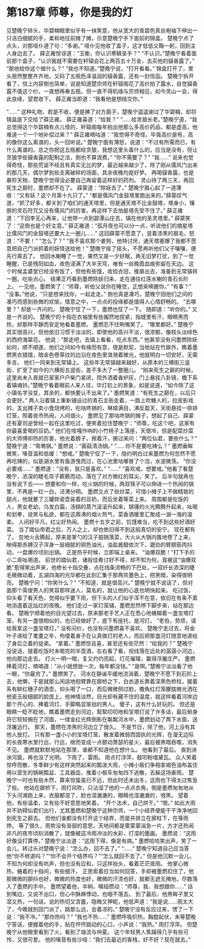 # 第187章 师尊，你是我的灯
见楚晚宁转头，华碧楠眼里似乎有一抹笑意，他从宽大的青碧色真丝袍袖下伸出一只洁白细腻的手，柔和地往前摊了摊，示意楚晚宁手下面前的锦盒。
楚晚宁点了点头，对那哑仆道了句：“多谢。”
哑仆见他收了盒子，这才低低又鞠一躬，回到主人身边去了。
薛正雍惊讶道：“玉衡，你认识寒鳞圣手？”
“不认识。”楚晚宁看着面前那个盒子，“认识我就不需要在轩辕会花上两百五十万金，去买他的貘香露了。”
“那他给你这个做什么？”
“我也不知道。”楚晚宁说，“打开看看。”
锦盒打开了，里头居然整整齐齐地，又码了五瓶色泽温润的貘香露，还有一封信函。
楚晚宁拆开看了，信上内容倒也简单，说是知道楚宗师在轩辕阁花了高价拍了露水，自觉貘香露不值这个价，一直想再奉五瓶，但一直不得机缘与宗师相见，如今灵山一会，得此良缘，望君收下。
薛正雍当即道：“我看他是想结交你。”

“……”
这种礼物，若是不收，便是拂了对方面子，楚晚宁遥遥谢过了华碧楠，却将锦盒底下交给了薛正雍。
薛正雍喜道：“给我？”
“……给贪狼长老。”楚晚宁道，“我总觉得这个华碧楠有点儿怪的，轩辕阁每年拍出他那么多高价药品，都是虚高，他难道一个一个地补偿过来？”
薛正雍嘀咕道：“我觉得不奇怪，毕竟高价是有，高的像你这么离谱的，头一回听说。”
楚晚宁面有薄怒，说道：“不过有所需而已，有什么离谱的。总之你把这五瓶都给贪狼，我想这里头毒什么的，应当是没有，但让贪狼学些貘香露的配制之法，倒也不算浪费。”
“你不需要了？”
“我……”
说来也觉得奇怪，那些荒诞不经且有真实无比的梦，最近越来越少了，除了刚从儒风门出来的那几天，偶尔梦到些支离破碎的场面，其余夜晚均是好梦。
再喝貘香露，也是暴殄天物，楚晚宁觉得没必要自己再留着这样好的药剂。
灵山待了两三天，再回死生之巅时，墨燃却不在了。
薛蒙道：“除妖去了。”
楚晚宁眉心起了一道薄痕：“又有妖？这个月第十九只了。”
“都是儒风门金鼓塔里跑出来的。”薛蒙叹气道，“抓了好多，都关到了咱们的通天塔里，但是通天塔不比金鼓塔，塔身小，镶嵌的灵石符咒又没有儒风门的厉害，再这样下去怕是塔先受不住了。”
薛正雍道：“下回李无心再来，让他带一点到碧潭山庄去，镇在他的圣灵塔里。”
薛蒙笑了：“这倒也是个好主意。”
薛正雍道：“孤月夜也可以分一点，听说他们的摘星塔比儒风门的金鼓塔还要大上一圈儿……”
这回薛蒙不愿意了，竖着漆黑的眉毛，怒道：“不要！”
“怎么了？”
“我不喜欢那个姜狗，他特讨厌，通天塔塞爆了我都不愿意把自己门派抓着的妖怪送给他！”
楚晚宁摇了摇头，不愿再听他们父子嚷嚷，便先行离去了。
他回水榭睡了一觉，果然又是一夕好眠，再无旧梦打扰，到了一觉睡醒，已是残阳如血，夜色浸满了大半天穹，唯有一丝晚霞血痕弥留在天边。
这个时候孟婆堂已经没有饭了，但他有些饿，收拾衣冠，推扉出去，准备到无常镇转一圈，吃些点心。
结果正巧看到墨燃除妖归来，走在通往红莲水榭的青石长阶上。
一见他，墨燃笑了：“师尊，听伯父说你在睡觉，正想来唤醒你。”
“有事？”
“没事。”他说，“只是想来找你，一起走走。”
倒也真是凑巧，楚晚宁因他们之间的凑巧而感到些微的欢愉，情意之中，一点点的投缘都是值得人心情舒畅的。
“去哪里？”
却是一齐问的。
楚晚宁怔了一下，墨燃也怔了一下。
随即道：“听你的。”
又是一齐说的。
楚晚宁的十指在衣袖里有些赧然地捏紧，指缝里有汗，眼睛黑而热，却那样平静而安定地看着墨燃。
墨燃忍不住咧嘴笑了。
“哪里都好。”
楚晚宁其实很高兴，但他依旧习惯于淡淡的，即使他的高兴不淡，很浓郁，像枝头淡绯色的西府海棠花。
他说：“那走吧，去镇上看看，吃点东西。”
他甚至没有问墨燃除妖如何，顺不顺遂，他们之间如今有缘而有意，很是默契，当他站在竹扉外，瞧着墨燃黑衣猎猎，暗金色卷草纹的边沿在夜色里潋滟着微光，他就明白一切安好，无需多言。
他们一同来到无常镇上。
这些年无常镇越来越好，从原本的三横街三竖街，扩至了如今的六横街五竖街，差不多大了一整圈儿。
“刚来死生之巅的时候，这里尚未入夜就已家家户户柴门紧闭，院外洒着香炉灰，门上悬挂八卦镜，檐下系着镇魂铃。”楚晚宁看着眼前人来人往，华灯初上的景象，如是说道，“如今除了这小镇名字没变，其余的，都快要认不出来了。”
墨燃笑道：“有死生之巅在，以后只会更好。”
两人沿着镇上重新铺设过的青石主街走着，一路上吹糖人的，拉皮影戏的，支出摊子卖小食烧烤的，吃咕咚锅的，琳琅满目，沸反盈天，天街悬挂一排排灯笼，照着夜市热闹，人间烟火。
墨燃见了那咕咚锅的摊子，想起了自己、薛蒙还有夏司逆曾经一起在这里吃过，便笑着拉住楚晚宁：“师尊，吃这个吧，这家有你最喜爱喝的豆奶。”
他们在吱嘎作响的小竹椅子上落座，天很冷，但是配菜炒菜的大师傅却热的厉害，他光着膀子，擦着汗，挪过来问：“两位仙君，要些什么？”
楚晚宁道：“鸳鸯锅。”
墨燃说：“菌菇清汤锅。”
“……你不是要吃辣么？”
墨燃垂眸微笑，嗓音温和低缓：“想戒。”
楚晚宁怔了一下，隐约明白过来墨燃为何忽然不愿再吃辣的，似是湖水里有鱼游曳而过，在心池里咕嘟冒了个泡，水波微荡。
“你没必要戒……”
墨燃道：“没有，我只是喜欢。”
“……”
“喜欢戒，想要戒。”他看了看楚晚宁，浓深的睫毛帘子簌簌而动，落在了对方微红的耳尖，笑了。
后半句就再也没有说下去——
想要和你一样，吃火锅的时候，两双筷子可以伸进一个热闹的锅里，不再是一红一白，泾渭分明。
墨燃又点了些炒菜，可惜小摊子上不做精致的甜点，他就要了三罐胖瓷壶装着的豆奶，而后坐着等菜上来。
周围都是吃饭的人，男女老幼，乌发白霜，汤锅的蒸汽滚滚升起来，锅镬的火光腾腾升起来，吆喝和划拳，说笑与私欲，都在这鼎沸的烟火热气，菜香酒暖里汇聚成一湖一海的温柔。
人间好平凡，红尘好热闹。
墨燃十五岁之前，饥馑难当，吃不到这些好酒好菜。
当了踏仙帝君之后，万人之上，却也依旧得不到这般真切的安宁。
现在都有了。
忽地火舌腾起，原来是掌勺的汉子掂锅落菜，大火从大锅内簇地卷了上来，映得那赤膊汉子浑身一层细腻的铜色油光，油盐酱醋依次下，遒劲的臂膀筋肉抖动，一盘爆炒顷刻出锅。
正是热乎时候，立即端上桌来。
“油爆双脆！”打下手的小二哥吆喝道。
前世的踏仙君，诸般佳肴讨好不得，却不知为何，竟被这“油爆双脆”惹得笑出声来，他修长十指交叠，点在线条流畅的下巴处，一双纤长浓深的睫毛微微动着，五湖四海的光华都在此刻汇集于那两帘墨色上，把黑暗，染得很明亮。
楚晚宁问：“你笑什么？”
“不知道，就是很高兴。”
楚晚宁就不说话了，但对面那个英俊男人的笑容那样迷人，莫名的，就让他的心底也明快起来。
吃过饭，仰头看了看天色，觉得似乎要下雨，但下头的人们似乎浑不在意，依旧在有条不紊地消遣着这灿烂的夜晚。
他们走过一家灯笼铺，墨燃忽然停下脚步来，站在那边看。
楚晚宁顺着他的目光望过去，原来那老手艺人正在悉心地裱糊着一盏宝塔灯笼，有另一盏很相似的，也已经做好了，底下有座托，是河灯。
“老伯，劳烦，请给我拿这一盏宝塔灯。”
没有问价，也没有问墨燃喜不喜欢。
楚晚宁走过去，将金叶子递给了耄耋之年，佝偻着身子在认真做灯的老人，而后把那盏河灯随意地递给了身后立着的徒弟。
“拿着。”
墨燃惊且喜，甚至还有些茫然：“给我的？”
楚晚宁没说话，提着吃饭时未喝完的半壶酒，左右看了看，视线落在远处的潺潺小河边，他向那边走去。
灯火一明一暗，复又灼灼亮起，灯花璀璨，赢得浮屠庄严。
墨燃捧着河灯，喃喃道：“从小就想放一次，每年都没钱。”
“是啊。”楚晚宁淡淡看了他一眼，“你最穷了。”
墨燃笑了。
河水在静谧平缓地流淌着，楚晚宁不愿下到石阶上去，他懒，于是就那么闲适地抱臂靠在廊桥之下，白衣道长靠着深黑色桥柱，握着系有鲜红穗子的酒壶，仰头喝了一口，而后微微侧过脸，檐角红灯笼朦胧微光洒在他瓷玉般细腻的脸庞上，他神情淡然，目光却有藏不住的温度，就这样看着河岸边那个开心的、捧着河灯、手脚略显笨拙的男人。
傻子，这有什么好玩的。
但还是眼睛一眨不眨地，瞧着墨燃走到河边，絮絮叨叨地和宝塔灯说了许多话，最后俯身将它轻轻搁在了河面，一缕金红光辉倒影在粼粼河水中，墨燃划动了两下水面，送浮屠远行。
那天，墨燃在漆黑的河边立了很久。
不是节日，除了他，河上没有其他人放灯。
只有那一盏小小的宝塔灯笼，散发着微弱而固执的光辉，在漫无边际的长夜寒水里行远，行远，继而变成一点颤动萧瑟的星火，最后被黑暗吞噬，消失不见。
墨燃就默默地站在那里，谁都不知道他在想什么。
他看到了最后。
直到泱泱河面，再也没了光明。
下雨了，雷雨。
雨点打浮萍，敲叩粉墙黛瓦。
众人笑着惊呼而散，冬季鲜少有这样突然起来的瓢泼大雨，小摊小贩们争相拿褐色油布盖住用以营生的锅碗瓢盆、工具器皿，推着小板车匆匆四下逃散，去躲这场豪雨。
楚晚宁一时也有些木然，算来惊蛰虽已不远，但此时还未出冬，这雨也下得太过焦急了些。
他站在廊桥下，雨打风吹，只沾湿了他的一点点衣角，倒是墨燃匆匆地从下头河滩跑上来，衣服都湿了，脸也湿漉漉的，眼睛也湿漉漉的，很黑。
望着他，有些温柔，又有些不好意思地笑着。
“开个法术，自己烘干。”
“嗯。”
如此大雨并不妨碍仙君们出行，尤其墨燃和楚晚宁这种宗师，一个小结界便能干干净净地回到死生之巅去。
但他们谁都没有打开这个结界，而是并排立在廊柱下，在等雨停。
等了很久，雨势没有渐弱的意思，天地间都是雾蒙蒙湍急一片，方才还热闹非凡的夜市顷刻消散了，就像被这冷雨冲淡的水彩，打湿的墨画。
墨燃说：“这雨好像没打算停。”
楚晚宁淡淡道：“这雨下得，像是有病。”
墨燃哈哈笑出声，笑了一会儿，转过头对楚晚宁说：“怎么办，回不去了。”
“……”
楚晚宁知道自己应当答他“你不修道吗？”“你不会开个结界吗？”“怎么就回不去了。”
但是他沉默一会儿，不知为何却没有吭声，但也没有应和，只这样抬头，看着茫茫夜雨。
他掌心微热，蜷着的十指间，有些细汗。
正思索着应当如何回答，手却被墨燃扣住了，他那微微的颤抖也好，微微的热度也好，微微的汗渍也好，就都无遮无掩地，尽数落入了墨燃的手中。
墨燃望着他，半晌，喉结攒动：“师尊，我、我想跟你……”
话到嘴边，又说不出口，但心中酥麻悸动，也咽不落去。
到了最后，他黑眸子里又湿又热，一句话，说的热切又含蓄，隐晦又狎昵，他低声道：“我是说……雨太大了，今晚就别回门派了，路那么远，会着凉的。”
楚晚宁没有反应过来，愣了一下说：“我不冷。”
“那你热吗？”
“我也不热……”
墨燃呼吸炽热，胸膛起伏，未等楚晚宁答话，便握着他的手，贴在怦怦跳动的心口，小声说：“我热。”
雨打浮萍。
但楚晚宁从他眼里看到了火，看到了熔流与仲夏。
这个年轻男人焦躁得几乎有些可怜，又很可爱。
他的嗓音有些沙哑：“我们去最近的客栈，好不好？现在就去。”

